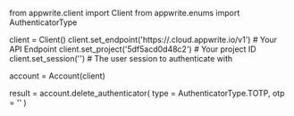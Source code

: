 from appwrite.client import Client
from appwrite.enums import AuthenticatorType

client = Client()
client.set_endpoint('https://<REGION>.cloud.appwrite.io/v1') # Your API Endpoint
client.set_project('5df5acd0d48c2') # Your project ID
client.set_session('') # The user session to authenticate with

account = Account(client)

result = account.delete_authenticator(
    type = AuthenticatorType.TOTP,
    otp = '<OTP>'
)
